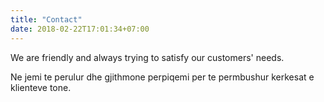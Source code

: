 ```yaml
---
title: "Contact"
date: 2018-02-22T17:01:34+07:00
---
```


We are friendly and always trying to satisfy our customers' needs.

Ne jemi te perulur dhe gjithmone perpiqemi per te permbushur kerkesat e klienteve tone. 